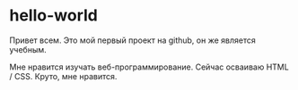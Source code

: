 # hello-world
Привет всем.
Это мой первый проект на github, он же является учебным.

Мне нравится изучать веб-программирование. Сейчас осваиваю HTML / CSS. Круто, мне нравится.
